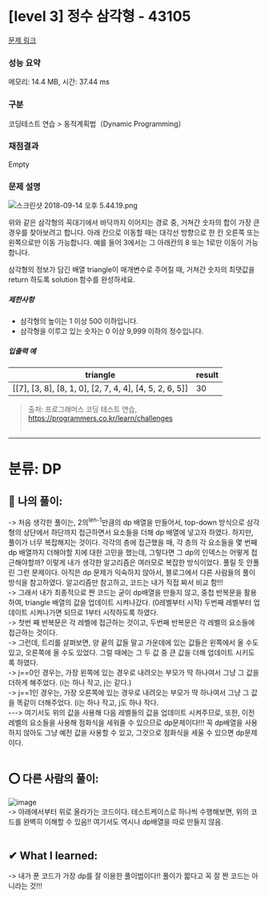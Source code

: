 # [level 3] 정수 삼각형 - 43105 

[문제 링크](https://school.programmers.co.kr/learn/courses/30/lessons/43105) 

### 성능 요약

메모리: 14.4 MB, 시간: 37.44 ms

### 구분

코딩테스트 연습 > 동적계획법（Dynamic Programming）

### 채점결과

Empty

### 문제 설명

<p><img src="https://grepp-programmers.s3.amazonaws.com/files/production/97ec02cc39/296a0863-a418-431d-9e8c-e57f7a9722ac.png" title="" alt="스크린샷 2018-09-14 오후 5.44.19.png"></p>

<p>위와 같은 삼각형의 꼭대기에서 바닥까지 이어지는 경로 중, 거쳐간 숫자의 합이 가장 큰 경우를 찾아보려고 합니다. 아래 칸으로 이동할 때는 대각선 방향으로 한 칸 오른쪽 또는 왼쪽으로만 이동 가능합니다. 예를 들어 3에서는 그 아래칸의 8 또는 1로만 이동이 가능합니다.</p>

<p>삼각형의 정보가 담긴 배열 triangle이 매개변수로 주어질 때, 거쳐간 숫자의 최댓값을 return 하도록 solution 함수를 완성하세요.</p>

<h5>제한사항</h5>

<ul>
<li>삼각형의 높이는 1 이상 500 이하입니다.</li>
<li>삼각형을 이루고 있는 숫자는 0 이상 9,999 이하의 정수입니다.</li>
</ul>

<h5>입출력 예</h5>
<table class="table">
        <thead><tr>
<th>triangle</th>
<th>result</th>
</tr>
</thead>
        <tbody><tr>
<td>[[7], [3, 8], [8, 1, 0], [2, 7, 4, 4], [4, 5, 2, 6, 5]]</td>
<td>30</td>
</tr>
</tbody>
      </table>

> 출처: 프로그래머스 코딩 테스트 연습, https://programmers.co.kr/learn/challenges <br><br>

<hr>

# 분류: DP<bt><br>

## 👑 나의 풀이: <br>
-> 처음 생각한 풀이는, 2의<sup>len-1</sup>만큼의 dp 배열을 만들어서, top-down 방식으로 삼각형의 상단에서 하단까지 접근하면서 요소들을 더해 dp 배열에 넣고자 하였다. 하지만, 풀이가 너무 복잡해지는 것이다. 각각의 층에 접근했을 때, 각 층의 각 요소들을 몇 번째 dp 배열까지 더해야할 지에 대한 고민을 했는데, 그렇다면 그 dp의 인덱스는 어떻게 접근해야할까? 이렇게 내가 생각한 알고리즘은 여러모로 복잡한 방식이었다. 풀릴 듯 안풀린 그런 문제이다. 아직은 dp 문제가 익숙하지 않아서, 블로그에서 다른 사람들의 풀이 방식을 참고하였다. 알고리즘만 참고하고, 코드는 내가 직접 짜서 비교 함!!! <br>
-> 그래서 내가 최종적으로 짠 코드는 굳이 dp배열을 만들지 않고, 중첩 반복문을 활용하여, triangle 배열의 값을 업데이트 시켜나갔다. (0레벨부터 시작) 두번째 레벨부터 업데이트 시켜나가면 되므로 1부터 시작하도록 하였다. <br>
-> 첫번 째 반복문은 각 레벨에 접근하는 것이고, 두번째 반복문은 각 레벨의 요소들에 접근하는 것이다. <br>
-> 그런데, 트리를 살펴보면, 양 끝의 값들 말고 가운데에 있는 값들은 왼쪽에서 올 수도 있고, 오른쪽에 올 수도 있었다. 그럴 때에는 그 두 값 중 큰 값을 더해 업데이트 시키도록 하였다. <br>
-> j==0인 경우는, 가장 왼쪽에 있는 경우로 내려오는 부모가 딱 하나여서 그냥 그 값을 더하게 해주었다. (i는 하나 작고, j는 같다.)<br>
-> j==1인 경우는, 가장 오른쪽에 있는 경우로 내려오는 부모가 딱 하나여서 그냥 그 값을 똑같이 더해주었다. (i는 하나 작고, j도 하나 작다. <br>
---> 여기서도 위의 값을 사용해 다음 레벨들의 값을 업데이트 시켜주므로, 또한, 이전 레벨의 요소들을 사용해 점화식을 세워줄 수 있으므로 dp문제이다!!! 꼭 dp배열을 사용하지 않아도 그냥 예전 값을 사용할 수 있고, 그것으로 점화식을 세울 수 있으면 dp문제이다. <br><br>


## ⭕ 다른 사람의 풀이: <br>
![image](https://user-images.githubusercontent.com/70849122/231372817-10038ec4-c359-4bba-9e5f-085bd7a60dfe.png) <br>
-> 아래에서부터 위로 올라가는 코드이다. 테스트케이스로 하나씩 수행해보면, 위의 코드를 완벽히 이해할 수 있음!! 여기서도 역시나 dp배열을 따로 만들지 않음.<br><br>

## ✔ What I learned: <br>
-> 내가 푼 코드가 가장 dp를 잘 이용한 풀이법이다!! 풀이가 짧다고 꼭 잘 짠 코드는 아니라는 것!!! <br><br>

